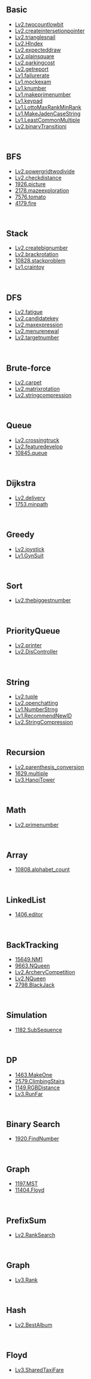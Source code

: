 
## Basic
- [Lv2.twocountlowbit](https://programmers.co.kr/learn/courses/30/lessons/77885?language=kotlin)
- [Lv2.createintersetionpointer](https://programmers.co.kr/learn/courses/30/lessons/87377?language=kotlin)
- [Lv2.trianglesnail](https://programmers.co.kr/learn/courses/30/lessons/68645?language=kotlin)
- [Lv2.HIndex](https://programmers.co.kr/learn/courses/30/lessons/42747?language=kotlin)
- [Lv2.expecteddraw](https://programmers.co.kr/learn/courses/30/lessons/12985?language=kotlin)
- [Lv2.plainsquare](https://programmers.co.kr/learn/courses/30/lessons/62048?language=kotlin)
- [Lv2.parkingcost](https://programmers.co.kr/learn/courses/30/lessons/92341?language=kotlin)
- [Lv2.getreport](https://programmers.co.kr/learn/courses/30/lessons/92334?language=kotlin)
- [Lv1.failurerate](https://programmers.co.kr/learn/courses/30/lessons/42889?language=kotlin)
- [Lv1.mockexam](https://programmers.co.kr/learn/courses/30/lessons/42840?language=kotlin)
- [Lv1.knumber](https://school.programmers.co.kr/learn/courses/30/lessons/42748?language=kotlin)
- [Lv1.makeprimenumber](https://school.programmers.co.kr/learn/courses/30/lessons/12977?language=kotlin#)
- [Lv1.keypad](https://school.programmers.co.kr/learn/courses/30/lessons/67256?language=kotlin)
- [Lv1.LottoMaxRankMinRank](https://school.programmers.co.kr/learn/courses/30/lessons/77484?language=kotlin)
- [Lv1.MakeJadenCaseString](https://school.programmers.co.kr/learn/courses/30/lessons/12951?language=kotlin)
- [Lv1.LeastCommonMultiple](https://school.programmers.co.kr/learn/courses/30/lessons/12953?language=kotlin)
- [Lv2.binaryTransitioni](https://school.programmers.co.kr/learn/courses/30/lessons/70129)
<br>

## BFS
- [Lv2.powergridtwodivide](https://programmers.co.kr/learn/courses/30/lessons/86971?language=kotlin)
- [Lv2.checkdistance](https://programmers.co.kr/learn/courses/30/lessons/81302?language=kotlin)
- [1926.picture](https://www.acmicpc.net/problem/1926)
- [2178.mazeexploration](https://www.acmicpc.net/problem/2178)
- [7576.tomato](https://www.acmicpc.net/problem/7576)
- [4179.fire](https://www.acmicpc.net/problem/4179)
<br>

## Stack
- [Lv2.createbignumber](https://programmers.co.kr/learn/courses/30/lessons/42883?language=kotlin)
- [Lv2.brackrotation](https://programmers.co.kr/learn/courses/30/lessons/76502?language=kotlin)
- [10828.stackproblem](https://www.acmicpc.net/problem/10828)
- [Lv1.craintoy](https://school.programmers.co.kr/learn/courses/30/lessons/64061?language=kotlin)
<br>

## DFS
- [Lv2.fatigue](https://programmers.co.kr/learn/courses/30/lessons/87946?language=kotlin)
- [Lv2.candidatekey](https://programmers.co.kr/learn/courses/30/lessons/42890?language=kotlin)
- [Lv2.maxexpression](https://programmers.co.kr/learn/courses/30/lessons/67257?language=kotlin)
- [Lv2.menurenewal](https://programmers.co.kr/learn/courses/30/lessons/72411?language=kotlin)
- [Lv2.targetnumber](https://school.programmers.co.kr/learn/courses/30/lessons/43165?language=kotlin)
<br>

## Brute-force
- [Lv2.carpet](https://programmers.co.kr/learn/courses/30/lessons/42842?language=kotlin)
- [Lv2.matrixrotation](https://programmers.co.kr/learn/courses/30/lessons/77485?language=kotlin)
- [Lv2.stringcompression](https://programmers.co.kr/learn/courses/30/lessons/60057?language=kotlin#)
<br>

## Queue
- [Lv2.crossingtruck](https://programmers.co.kr/learn/courses/30/lessons/42583?language=kotlin)
- [Lv2.featuredevelop](https://programmers.co.kr/learn/courses/30/lessons/42586?language=kotlin)
- [10845.queue](https://www.acmicpc.net/problem/10845)
<br>

## Dijkstra
- [Lv2.delivery](https://programmers.co.kr/learn/courses/30/lessons/12978?language=kotlin)
- [1753.minpath](https://www.acmicpc.net/problem/1753)
<br>

## Greedy
- [Lv2.joystick](https://programmers.co.kr/learn/courses/30/lessons/42860?language=kotlin)
- [Lv1.GynSuit](https://programmers.co.kr/learn/courses/30/lessons/42862?language=kotlin)
<br>

## Sort
- [Lv2.thebiggestnumber](https://programmers.co.kr/learn/courses/30/lessons/42746?language=kotlin)
<br>

## PriorityQueue
- [Lv2.printer](https://programmers.co.kr/learn/courses/30/lessons/42587?language=kotlin)
- [Lv2.DisController](https://programmers.co.kr/learn/courses/30/lessons/42627?language=kotlin)
<br>

## String
- [Lv2.tuple](https://programmers.co.kr/learn/courses/30/lessons/64065?language=kotlin)
- [Lv2.openchatting](https://programmers.co.kr/learn/courses/30/lessons/42888?language=kotlin)
- [Lv1.NumberStrng](https://school.programmers.co.kr/learn/courses/30/lessons/81301?language=kotlin)
- [Lv1.RecommendNewID](https://school.programmers.co.kr/learn/courses/30/lessons/72410?language=kotlin)
- [Lv2.StringCompression](https://school.programmers.co.kr/learn/courses/30/lessons/60057?language=kotlin#)
<br>

## Recursion
- [Lv2.parenthesis_conversion](https://programmers.co.kr/learn/courses/30/lessons/60058?language=kotlin)
- [1629.multiple](https://www.acmicpc.net/problem/1629)
- [Lv3.HanoiTower](https://programmers.co.kr/learn/courses/30/lessons/12946?language=kotlin)
<br>

## Math
- [Lv2.primenumber](https://programmers.co.kr/learn/courses/30/lessons/92335?language=kotlin)
<br>

## Array
- [10808.alphabet_count](https://www.acmicpc.net/problem/10808)
<br>

## LinkedList
- [1406.editor](https://www.acmicpc.net/problem/1406)
<br>

## BackTracking
- [15649.NM1](https://www.acmicpc.net/problem/15649)
- [9663.NQueen](https://www.acmicpc.net/problem/9663)
- [Lv2.ArcheryCompetition](https://programmers.co.kr/learn/courses/30/lessons/92342?language=kotlin)
- [Lv2.NQueen](https://programmers.co.kr/learn/courses/30/lessons/12952?language=kotlin)
- [2798.BlackJack](https://www.acmicpc.net/problem/2798)
<br>

## Simulation
- [1182.SubSequence](https://www.acmicpc.net/problem/1182)
<br>

## DP
- [1463.MakeOne](https://www.acmicpc.net/problem/1463)
- [2579.ClimbingStairs](https://www.acmicpc.net/problem/2579)
- [1149.RGBDistance](https://www.acmicpc.net/problem/1149)
- [Lv3.RunFar](https://programmers.co.kr/learn/courses/30/lessons/12914?language=kotlin)
<br>

## Binary Search
- [1920.FindNumber](https://www.acmicpc.net/problem/1920)
<br>

## Graph
- [1197.MST](https://www.acmicpc.net/problem/1197)
- [11404.Floyd](https://www.acmicpc.net/problem/11404)
<br>

## PrefixSum
- [Lv2.RankSearch](https://programmers.co.kr/learn/courses/30/lessons/72412?language=kotlin)
<br>

## Graph
- [Lv3.Rank](https://programmers.co.kr/learn/courses/30/lessons/49191?language=kotlin)
<br>

## Hash
- [Lv2.BestAlbum](https://programmers.co.kr/learn/courses/30/lessons/42579?language=kotlin)
<br>

## Floyd
- [Lv3.SharedTaxiFare](https://programmers.co.kr/learn/courses/30/lessons/72413?language=kotlin)
<br>
